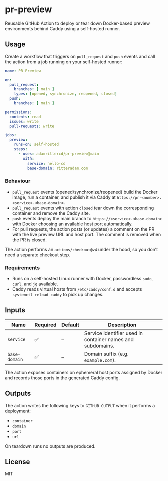 # pr-preview

Reusable GitHub Action to deploy or tear down Docker-based preview environments behind Caddy using a self-hosted runner.

## Usage

Create a workflow that triggers on `pull_request` and `push` events and call the action from a job running on your self-hosted runner:

```yaml
name: PR Preview

on:
  pull_request:
    branches: [ main ]
    types: [opened, synchronize, reopened, closed]
  push:
    branches: [ main ]

permissions:
  contents: read
  issues: write
  pull-requests: write

jobs:
  preview:
    runs-on: self-hosted
    steps:
      - uses: adamrittercd/pr-preview@main
        with:
          service: hello-cd
          base-domain: ritteradam.com
```

### Behaviour

- `pull_request` events (opened/synchronize/reopened) build the Docker image, run a container, and publish it via Caddy at `https://pr-<number>.<service>.<base-domain>`.
- `pull_request` events with action `closed` tear down the corresponding container and remove the Caddy site.
- `push` events deploy the main branch to `https://<service>.<base-domain>` with Docker choosing an available host port automatically.
- For pull requests, the action posts (or updates) a comment on the PR with the live preview URL and host port. The comment is removed when the PR is closed.

The action performs an `actions/checkout@v4` under the hood, so you don’t need a separate checkout step.

### Requirements

- Runs on a self-hosted Linux runner with Docker, passwordless `sudo`, `curl`, and `jq` available.
- Caddy reads virtual hosts from `/etc/caddy/conf.d` and accepts `systemctl reload caddy` to pick up changes.

## Inputs

| Name | Required | Default | Description |
| --- | --- | --- | --- |
| `service` | ✅ | – | Service identifier used in container names and subdomains. |
| `base-domain` | ✅ | – | Domain suffix (e.g. `example.com`). |

The action exposes containers on ephemeral host ports assigned by Docker and records those ports in the generated Caddy config.

## Outputs

The action writes the following keys to `GITHUB_OUTPUT` when it performs a deployment:

- `container`
- `domain`
- `port`
- `url`

On teardown runs no outputs are produced.

## License

MIT
